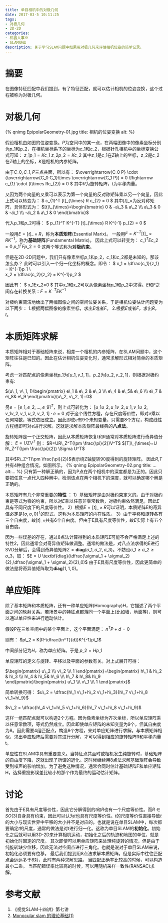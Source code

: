 ```yaml
---
title: 单目相机中的对极几何
date: 2017-03-5 10:11:25
tags:
- 对极几何
- 2D-2D
categories:
- 机器人事业
- SLAM基础
description: 关于学习SLAM问题中如果用对极几何来评估相机位姿的简单记录。
---
```

<!-- more -->

# 摘要
在图像特征匹配中我们提到，有了特征匹配，就可以估计相机的位姿变换，这个过程被称为对极几何。


# 对极几何
{% qnimg EpipolarGeometry-01.jpg title: 相机的位姿变换 alt: %}

假设相机由如图的位姿变换。$P$为空间中的某一点，在两幅图像中的像素坐标分别为$p\_1$和$p\_2$，在相机坐标系下的坐标为$c\_{1}$和$c\_{2}$，根据针孔相机中的坐标变换公式可知：
$z\_{1}p\_1=Kc\_{1}$
$z\_{2}p\_2=Kc\_{2}$
其中$z\_{1}$是$c\_{1}$在$Z$轴上的坐标，$z\_{2}$是$c\_{2}$在$Z$轴上的坐标，$K$是相机的内参矩阵。

由于$C\_0,C\_1,P$三点共面，所以有：
$\overrightarrow{C\_0 P} \cdot (\overrightarrow{C\_0 C\_1}\times \overrightarrow{C\_1 P}) = 0 \Rightarrow  c\_{1} \cdot (t\times Rc\_{2}) = 0 $
其中$R$为旋转矩阵，$t$为平移向量。

又因为两个向量的叉乘可以表示为第一个向量的反对称矩阵乘以另一个向量，因此上式可以转变为：
$ c\_{1}^T  [t]\_{\times} R c\_{2} = 0 $
其中$[t]\_{\times}$为反对称矩阵，具体形式为：
$[t]\_{\times}=\begin{bmatrix}
0 & -a\_3 & a\_2 \\\ 
a\_3 & 0 & -a\_1 \\\
-a\_2 & a\_1 & 0
\end{bmatrix}$

代入$p\_1$和$p\_2$可得：
$ p\_{1}^T K^{-T} [t]\_{\times} R K^{-1} p\_{2} = 0 $


一般用$E=[t]\_{\times} R$，称为**本质矩阵**(Essential Marix)。
一般用$F=K^{-T} [t]\_{\times} R K^{-1}$，称为**基础矩阵**(Fundamental Matrix)。
因此上式可以转变为：
$c\_{1}^T E c\_{2} = 0$
$p\_{1}^T F p\_{2} = 0$
这两个等式称为**对极约束**。

但是在2D-2D问题中，我们只有像素坐标$p\_{1}$和$p\_{2}$，$c\_{1}$和$c\_{2}$都是未知的，那该怎么办？
此时可以引入一个归一化坐标的概念。即令：
$
x\_1 = \dfrac{c\_1}{z\_1} = K^{-1}p\_1 \\\
x\_2 = \dfrac{c\_2}{z\_2} = K^{-1}p\_2
$

因此有：
$
x\_1Ex\_2=0
$
其中$x\_1$和$x\_2$可以从像素坐标$p\_1$和$p\_2$中求得。$E$和$F$之间存在转换关系：$F=K^{-T}EK^{-1}$


对极约束简洁地给出了两幅图像之间的空间位姿关系，于是相机位姿估计问题变为以下两步：
1.根据两幅图像的像素坐标，求出$E$或者$F$。
2.根据$E$或者$F$，求出$R$，$t$。

# 本质矩阵求解
本质矩阵相对于基础矩阵来说，相差一个相机的内参矩阵，在SLAM问题中，这个矩阵往往是已知的。因此在估计相机位姿变化时，通常求解形式相对简单的本质矩阵。

考虑一对匹配点的像素坐标$p\_1$为$[u\_1, v\_1, 1]$，$p\_2$为$[u\_2, v\_2, 1]$，则根据对极约束有:

$(u\_1, v\_1, 1)\begin{pmatrix}
e\_1 & e\_2 &  e\_3 \\\ 
e\_4 & e\_5& e\_6 \\\ 
e\_7 & e\_8& e\_9
\end{pmatrix}(u\_2, v\_2, 1)=0$

另$e=[e\_1, e\_2,...,e\_9]^T$，则上式可转化为：
$[u\_1u\_2, u\_1v\_2, u\_1, v\_1u\_2, v\_1v\_2, v\_1 , u\_2, v\_2, 1] \cdot e = 0$
对于这个线性方程，存在尺度等价性，即对$e$乘以任何常数，等式依旧成立。因此即使$e$有9个未知变量，只需要8个方程，构成线性方程组即可对$e$进行求解。这就是求解本质矩阵最经典的**八点法**。


旋转矩阵是一个正交矩阵，因此从本质矩阵恢复t和R通常对本质矩阵进行奇异值分解：
$E=U \Sigma V^T$
则：
$R=UR\_Z^T(\pm \frac{\pi}{2})V^T$
$[T]\_{\times}=U R\_Z^T(\pm \frac{\pi}{2}) \Sigma U^T$

其中$R\_Z^T(\pm \frac{\pi}{2})$表示绕Z轴旋转90度得到的旋转矩阵。
因此$R$,$T$共有4种组合情况。如图所示。
{% qnimg EpipolarGeometry-02.png title: ... alt:... %}
只有第一种解正确的，因为P点在两个相机中的深度都是为正的。因此只要把任意一点代入四种解中，检测该点在两个相机下的深度，就可以确定哪个解是正确的。

本质矩阵有几个非常重要的**特性** ：
1）基础矩阵是由对极约束定义的。由于对极约束是等式为零的约束，所以对$E$乘以任意非零常数后，对极约束依然满足。因此$E$具有不同尺度下的尺度等价性。
2）根据$E=[t]\_{\times}R$可以证明，本质矩阵E的奇异值必定是$[\sigma ,\sigma ,0]^T$的形式，这称为本质矩阵的内在性质。
3）由于平移和旋转各有三个自由度，故$[t]\_{\times}$共有6个自由度。但由于E具有尺度等价性，故$E$实际上有五个自由度。



因为一些误差的存在，通过8点法计算得到的本质矩阵$E$可能不会严格满足上述的特性2，因此通常会对奇异值矩阵做调整。通常的做法是，对八点法求得的E进行SVD分解后，会得到奇异值矩阵$\Sigma=\textbf{diag}(\sigma\_1, \sigma\_2, \sigma\_3)$。不妨设$\sigma\_1 \geq  \sigma\_2 \geq \sigma\_3$，取：
$E = U \textbf{diag}(\dfrac{\sigma\_1 + \sigma\_2}{2},\dfrac{\sigma\_1 + \sigma\_2}{2},0)$
由于$E$具有尺度等价性，因此更简单的做法是将奇异值矩阵取为$\textbf{diag}(1,1,0)$。





# 单应矩阵

除了基本矩阵和本质矩阵，还有一种单应矩阵(Homography)$H$，它描述了两个平面之间的映射关系。若场景中的特征点都落同一个平面上(比如墙，地面等)，则可以通过单应性来进行运动估计。

假设P在三维空间中的某个平面上，这个平面满足：
$n^TP+d=0$

则有：
$p\_2 = K(R-\dfrac{tn^T}{d})K^{-1}p\_1$

中间部分记为$H$，称为单应矩阵。于是
$p\_2 = Hp\_1$

单应矩阵的定义与旋转、平移以及平面的参数有关。对上式展开可得：

$\begin{pmatrix}
u\_2 \\\
v\_2 \\\ 
1 
\end{pmatrix}=\begin{pmatrix}
h\_1 & h\_2 &  h\_3 \\\ 
h\_4 & h\_5& h\_6 \\\ 
h\_7 & h\_8& h\_9
\end{pmatrix}\begin{pmatrix}
u\_1 \\\
v\_1 \\\ 
1 
\end{pmatrix}$

简单转换可得：
$u\_2 = \dfrac{h\_1 v\_1+h\_2 v\_1+h\_3}{h\_7 v\_1+h\_8 v\_1+h\_9}$

$v\_2 = \dfrac{h\_4 v\_1+h\_5 v\_1+h\_6}{h\_7 v\_1+h\_8 v\_1+h\_9}$

这样一组匹配点就可以构造2个方程。因为像素坐标为齐次坐标，所以单应矩阵乘以任意常数项，等式仍然成立。因此即使单应矩阵的未知变量为9个，但其自由度为8。因此需要4组匹配点，构造8个方程，来对单应矩阵进行求解。与本质矩阵相似，求出单应矩阵后需要对其进行分解，才可以得到相应的旋转矩阵R和平移向量t。

单应性在SLAM中具有重要意义。当特征点共面时或相机发生纯旋转时，基础矩阵的自由度下降，这就出现了所谓的退化。这时候继续用8点法求解基础矩阵会导致受到噪声的影响增加。为了避免这种情况，通常会同时估计基础矩阵F和单应矩阵H，选择重投影误差比较小的那个作为最终的运动估计矩阵。

# 讨论
首先由于$E$具有尺度等价性，因此它分解得到的$t$和$R$也有一个尺度等价性。而$R\in SO(3)$自身具有约束，因此可以认为$t$也具有尺度等价性。$t$的尺度等价性直接导致$t$的大小与现实世界中平移的大小并不是对应的。也就是说在单目SLAM中，每次都要确定$t$的尺度，通常的做法是对$t$进行归一化。这称为单目SLAM的**初始化**。初始化之后就可以用3D-2D来计算相机运动，初始化之后的轨迹和地图的单位，就是初始化时固定的尺度。
其次即使可以用单应矩阵来处理纯旋转的情况，但是由于纯旋转缺少位移，因此无法对空间点进行三角化。也就是说对于单目SLAM来说，初始化必须要有位移。
最后我们提到用8点法求解本质矩阵。但是实际中往往匹配点会远远多于8对，此时有两种求解思路。
当匹配正确率比较高的时候，可以构造最小二乘。
当匹配错误率比较高的时候，可以用随机采样一致性$\textrm{(RANSAC)}$求解。




# 参考文献
1. 《视觉SLAM十四讲》第七讲
2. [Monocular slam 的理论基础(1)](http://blog.csdn.net/heyijia0327/article/details/50758944)










